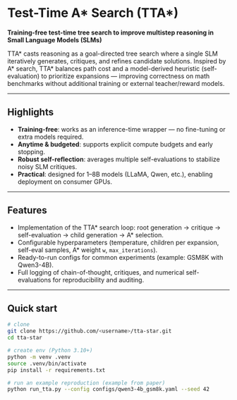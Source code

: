 # Test-Time A* Search (TTA*)
**Training-free test-time tree search to improve multistep reasoning in Small Language Models (SLMs)**

TTA* casts reasoning as a goal-directed tree search where a single SLM iteratively generates, critiques, and refines candidate solutions. Inspired by A* search, TTA* balances path cost and a model-derived heuristic (self-evaluation) to prioritize expansions — improving correctness on math benchmarks without additional training or external teacher/reward models.

---

## Highlights
- **Training-free**: works as an inference-time wrapper — no fine-tuning or extra models required.  
- **Anytime & budgeted**: supports explicit compute budgets and early stopping.  
- **Robust self-reflection**: averages multiple self-evaluations to stabilize noisy SLM critiques.  
- **Practical**: designed for 1–8B models (LLaMA, Qwen, etc.), enabling deployment on consumer GPUs.

---

## Features
- Implementation of the TTA* search loop: root generation → critique → self-evaluation → child generation → A* selection.  
- Configurable hyperparameters (temperature, children per expansion, self-eval samples, A* weight `w`, `max_iterations`).  
- Ready-to-run configs for common experiments (example: GSM8K with Qwen3-4B).  
- Full logging of chain-of-thought, critiques, and numerical self-evaluations for reproducibility and auditing.

---

## Quick start

```bash
# clone
git clone https://github.com/<username>/tta-star.git
cd tta-star

# create env (Python 3.10+)
python -m venv .venv
source .venv/bin/activate
pip install -r requirements.txt

# run an example reproduction (example from paper)
python run_tta.py --config configs/qwen3-4b_gsm8k.yaml --seed 42
